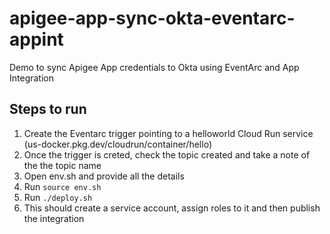 # apigee-app-sync-okta-eventarc-appint
Demo to sync Apigee App credentials to Okta using EventArc and App Integration


## Steps to run

1) Create the Eventarc trigger pointing to a helloworld Cloud Run service (us-docker.pkg.dev/cloudrun/container/hello)
2) Once the trigger is creted, check the topic created and take a note of the the topic name
3) Open env.sh and provide all the details
4) Run `source env.sh`
5) Run `./deploy.sh`
6) This should create a service account, assign roles to it and then publish the integration 